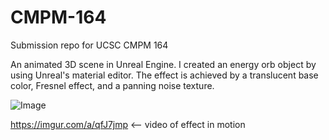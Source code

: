 # CMPM-164
Submission repo for UCSC CMPM 164 

An animated 3D scene in Unreal Engine. I created an energy orb object by using Unreal's material editor. The effect is achieved by a translucent base color, Fresnel effect, and a panning noise texture.

![Image](https://github.com/terencehso/CMPM-164-Homework2/blob/master/Capture1.PNG)

https://imgur.com/a/qfJ7jmp <-- video of effect in motion

